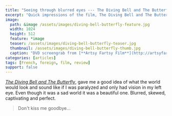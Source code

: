 ```yaml
---
title: "Seeing through blurred eyes --- The Diving Bell and The Butterfly"
excerpt: "Quick impressions of the film, The Diving Bell and The Butterfly."
image: 
  path: &image /assets/images/diving-bell-butterfly-feature.jpg
  width: 1024
  height: 512
  feature: *image
  teaser: /assets/images/diving-bell-butterfly-teaser.jpg
  thumbnail: /assets/images/diving-bell-butterfly-thumb.jpg
  caption: "DVD screengrab from [**Artsy Fartsy Film**](http://artsyfartsyfilm.blogspot.com)"
categories: [articles]
tags: [French, foreign, film, review]
support: false
---
```


[*The Diving Bell and The Butterfly*](http://www.thedivingbellandthebutterfly-themovie.com/), gave me a good idea of what the world would look and sound like if I was paralyzed and only had vision in my left eye. Even though it was a sad world it was a beautiful one. Blurred, skewed, captivating and perfect.

> Don't kiss me goodbye...

